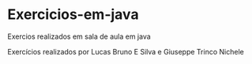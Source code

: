 # Exercicios-em-java
Exercios realizados em sala de aula em java

Exercícios realizados por Lucas Bruno E Silva e Giuseppe Trinco Nichele
